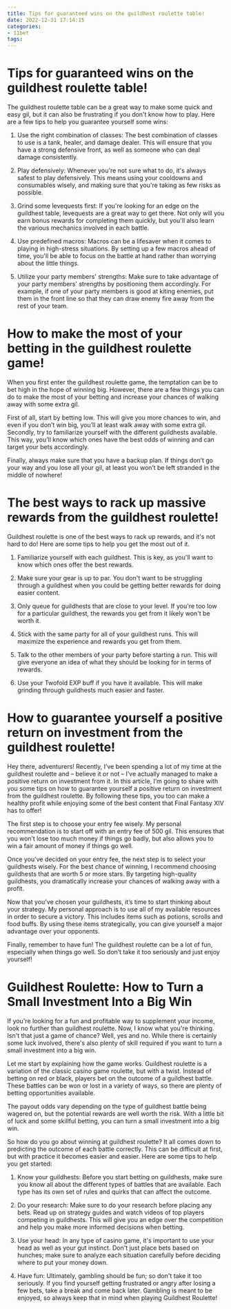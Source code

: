 ```yaml
---
title: Tips for guaranteed wins on the guildhest roulette table!
date: 2022-12-31 17:14:15
categories:
- 11bet
tags:
---
```



#  Tips for guaranteed wins on the guildhest roulette table!

The guildhest roulette table can be a great way to make some quick and easy gil, but it can also be frustrating if you don't know how to play. Here are a few tips to help you guarantee yourself some wins:

1. Use the right combination of classes: The best combination of classes to use is a tank, healer, and damage dealer. This will ensure that you have a strong defensive front, as well as someone who can deal damage consistently.

2. Play defensively: Whenever you're not sure what to do, it's always safest to play defensively. This means using your cooldowns and consumables wisely, and making sure that you're taking as few risks as possible.

3. Grind some levequests first: If you're looking for an edge on the guildhest table, levequests are a great way to get there. Not only will you earn bonus rewards for completing them quickly, but you'll also learn the various mechanics involved in each battle.

4. Use predefined macros: Macros can be a lifesaver when it comes to playing in high-stress situations. By setting up a few macros ahead of time, you'll be able to focus on the battle at hand rather than worrying about the little things.

5. Utilize your party members' strengths: Make sure to take advantage of your party members' strengths by positioning them accordingly. For example, if one of your party members is good at kiting enemies, put them in the front line so that they can draw enemy fire away from the rest of your team.

#  How to make the most of your betting in the guildhest roulette game!

When you first enter the guildhest roulette game, the temptation can be to bet high in the hope of winning big. However, there are a few things you can do to make the most of your betting and increase your chances of walking away with some extra gil.

First of all, start by betting low. This will give you more chances to win, and even if you don’t win big, you’ll at least walk away with some extra gil. Secondly, try to familiarize yourself with the different guildhests available. This way, you’ll know which ones have the best odds of winning and can target your bets accordingly.

Finally, always make sure that you have a backup plan. If things don’t go your way and you lose all your gil, at least you won’t be left stranded in the middle of nowhere!

#  The best ways to rack up massive rewards from the guildhest roulette!

Guildhest roulette is one of the best ways to rack up rewards, and it's not hard to do! Here are some tips to help you get the most out of it.

1. Familiarize yourself with each guildhest. This is key, as you'll want to know which ones offer the best rewards.

2. Make sure your gear is up to par. You don't want to be struggling through a guildhest when you could be getting better rewards for doing easier content.

3. Only queue for guildhests that are close to your level. If you're too low for a particular guildhest, the rewards you get from it likely won't be worth it.

4. Stick with the same party for all of your guildhest runs. This will maximize the experience and rewards you get from them.

5. Talk to the other members of your party before starting a run. This will give everyone an idea of what they should be looking for in terms of rewards.

6. Use your Twofold EXP buff if you have it available. This will make grinding through guildhests much easier and faster.

#  How to guarantee yourself a positive return on investment from the guildhest roulette!

Hey there, adventurers! Recently, I’ve been spending a lot of my time at the guildhest roulette and – believe it or not – I’ve actually managed to make a positive return on investment from it. In this article, I’m going to share with you some tips on how to guarantee yourself a positive return on investment from the guildhest roulette. By following these tips, you too can make a healthy profit while enjoying some of the best content that Final Fantasy XIV has to offer!

The first step is to choose your entry fee wisely. My personal recommendation is to start off with an entry fee of 500 gil. This ensures that you won’t lose too much money if things go badly, but also allows you to win a fair amount of money if things go well.

Once you’ve decided on your entry fee, the next step is to select your guildhests wisely. For the best chance of winning, I recommend choosing guildhests that are worth 5 or more stars. By targeting high-quality guildhests, you dramatically increase your chances of walking away with a profit.

Now that you’ve chosen your guildhests, it’s time to start thinking about your strategy. My personal approach is to use all of my available resources in order to secure a victory. This includes items such as potions, scrolls and food buffs. By using these items strategically, you can give yourself a major advantage over your opponents.

Finally, remember to have fun! The guildhest roulette can be a lot of fun, especially when things go well. So don’t take it too seriously and just enjoy yourself!

#  Guildhest Roulette: How to Turn a Small Investment Into a Big Win

If you're looking for a fun and profitable way to supplement your income, look no further than guildhest roulette. Now, I know what you're thinking. Isn't that just a game of chance? Well, yes and no. While there is certainly some luck involved, there's also plenty of skill required if you want to turn a small investment into a big win.

Let me start by explaining how the game works. Guildhest roulette is a variation of the classic casino game roulette, but with a twist. Instead of betting on red or black, players bet on the outcome of a guildhest battle. These battles can be won or lost in a variety of ways, so there are plenty of betting opportunities available.

The payout odds vary depending on the type of guildhest battle being wagered on, but the potential rewards are well worth the risk. With a little bit of luck and some skillful betting, you can turn a small investment into a big win.

So how do you go about winning at guildhest roulette? It all comes down to predicting the outcome of each battle correctly. This can be difficult at first, but with practice it becomes easier and easier. Here are some tips to help you get started:

1) Know your guildhests: Before you start betting on guildhests, make sure you know all about the different types of battles that are available. Each type has its own set of rules and quirks that can affect the outcome.

2) Do your research: Make sure to do your research before placing any bets. Read up on strategy guides and watch videos of top players competing in guildhests. This will give you an edge over the competition and help you make more informed decisions when betting.

3) Use your head: In any type of casino game, it's important to use your head as well as your gut instinct. Don't just place bets based on hunches; make sure to analyze each situation carefully before deciding where to put your money down.

4) Have fun: Ultimately, gambling should be fun; so don't take it too seriously. If you find yourself getting frustrated or angry after losing a few bets, take a break and come back later. Gambling is meant to be enjoyed, so always keep that in mind when playing Guildhest Roulette!